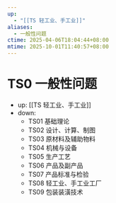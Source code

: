 ```yaml
---
up:
  - "[[TS 轻工业、手工业]]"
aliases:
  - 一般性问题
ctime: 2025-04-06T18:04:44+08:00
mtime: 2025-10-01T11:40:57+08:00
---
```


# TS0 一般性问题

- up: [[TS 轻工业、手工业]]
- down:	
	- TS01 基础理论
	- TS02 设计、计算、制图
	- TS03 原材料及辅助物料
	- TS04 机械与设备
	- TS05 生产工艺
	- TS06 产品及副产品
	- TS07 产品标准与检验
	- TS08 轻工业、手工业工厂
	- TS09 包装装潢技术
	

